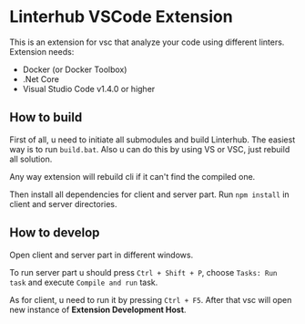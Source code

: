# Linterhub VSCode Extension
This is an extension for vsc that analyze your code using different linters.
Extension needs:
* Docker (or Docker Toolbox)
* .Net Core
* Visual Studio Code v1.4.0 or higher

## How to build
First of all, u need to initiate all submodules and build Linterhub. The easiest way is to run `build.bat`. Also u can do this by using VS or VSC, just rebuild all solution.

Any way extension will rebuild cli if it can't find the compiled one.

Then install all dependencies for client and server part. Run `npm install` in client and server directories.

## How to develop
Open client and server part in different windows.

To run server part u should press `Ctrl + Shift + P`, choose `Tasks: Run task` and execute `Compile and run` task.

As for client, u need to run it by pressing `Ctrl + F5`. After that vsc will open new instance of **Extension Development Host**.
